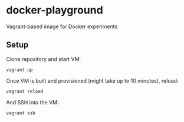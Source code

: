 # docker-playground

Vagrant-based image for Docker experiments

## Setup

Clone repository and start VM:

```
vagrant up
```

Once VM is built and provisioned (might take up to 10 minutes), reload:

```
vagrant reload
```

And SSH into the VM:

```
vagrant ssh
```